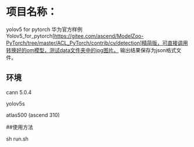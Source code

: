 # 项目名称：
yolov5 for pytorch 
华为官方样例 Yolov5_for_pytorch[https://gitee.com/ascend/ModelZoo-PyTorch/tree/master/ACL_PyTorch/contrib/cv/detection]精简版，可直接调用转换好的om模型，测试data文件夹中的jpg图片。
输出结果保存为json格式文件。

## 环境
cann 5.0.4

yolov5s

atlas500 (ascend 310)

##使用方法

sh run.sh

